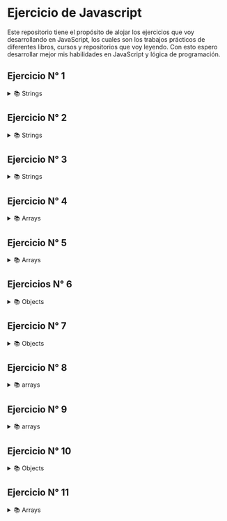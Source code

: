 # Ejercicio de Javascript

Este repositorio tiene el propósito de alojar los ejercicios que voy desarrollando en JavaScript, los cuales son los trabajos prácticos de diferentes libros, cursos y repositorios que voy leyendo.
Con esto espero desarrollar mejor mis habilidades en JavaScript y lógica de programación.

## Ejercicio N° 1

<details>
<summary>📚 Strings</summary>

Crear una variable que reciba un string y retorne la misma, pero agregando después de cada carácter su índice correspondiente. Es decir, que retorne el mismo string transformado de la siguiente forma.

```
    En el indice 0 posición 1 es igual a la letra C
    En el indice 1 posición 2 es igual a la letra a
    En el indice 2 posición 3 es igual a la letra r
    En el indice 3 posición 4 es igual a la letra l
    En el indice 4 posición 5 es igual a la letra o
    En el indice 5 posición 6 es igual a la letra s
```

</details>

## Ejercicio N° 2

<details>
<summary>📚 Strings</summary>

Escriba una función que reciba dos parámetros del tipo string. La función deberá retornar la cantidad de apariciones que tiene el segundo parámetro en el primer parámetro.

```js
console.log(contarOcurrencias("sarasa" "a")); // imprime 3
console.log(contarOcurrencias("sarasa" "z")); // imprime 0
```

</details>

## Ejercicio N° 3

<details>
<summary>📚 Strings</summary>
hacer una función que reciba un string y retorne el mismo string pero agregando después de cada carácter su indice. Es decir, que retorne el mismo string de la siguiente forma:

```js
console.log(agregarIndice("kawabonga")); // imprime "k0a1w2a3b4o5n6g7a8"
console.log(agregarIndice("casa")); // imprime "c0a1s2a3"
```

</details>

## Ejercicio N° 4

<details>
<summary>📚  Arrays</summary>

Hacer una función que reciba un array de string y retorne un string igual a la concatenación de todos sus elementos


```js
console.log(concatenar([ 's', 'a', 'r', 'a', 's', 'a' ])) // imprime "sarasa"
console.log(concatenar([ 'h', 'o', 'l', 'a' ])) // imprime "hola"
```

</details>

## Ejercicio N° 5

<details>
<summary>📚 Arrays</summary>

Hacer una función que reciba un array y retorne otro array con la misma cantidad de elementos, pero que cada elemento sea el tipo de dato del array original.

```js
console.log(transformarATipos([1, "casa", {}])); // imprime ["number", "string", "object"]
console.log(transformarATipos([function(){}, true])); // imprime ["function", "boolean"]
```
</details>

## Ejercicios N° 6

<details>
<summary>📚 Objects</summary>

Hacer una función que reciba un objeto y retorne un array con todos los valores de sus propiedades como elementos.

```js
console.log(aArrayDeValores({a: 1, b: "z", c: 3})); // imprime [1, "z", 3]
console.log(aArrayDeValores({a: "f", b: true})); // imprime ["f", true]

```

</details>

## Ejercicio N° 7

<details>
<summary>📚 Objects</summary>

Hacer una función que reciba un objeto el cual posee propiedades con valores de string como resultado de la concatenación de todos los valores de las propiedades del objeto. 

```js
console.log(concatenarObj({a: "h", b: "o", c: "l", d: "a"})) // imprime "hola"
console.log(concatenarObj({z: "sa", x: "ra", y: "sa"})) // imprime "sarasa"

```

</details>

## Ejercicio N° 8

<details>
<summary>📚 arrays</summary>

Hacer una función que reciba un array de palabras(strings) que retorne un array con la cantidad de vocales de cada palabra.

```js
console.log(contarVocales(["follow", "the", "white", "rabbit"])) // imprime [2, 1, 2, 2]
console.log(contarVocales(["Sigueme", "el", "Blanco", "Conejo"])) // imprime [4, 1, 2, 3]

```
El resultado o salida es el conteo de las vocales por cada string en el array de strings

</details>

## Ejercicio N° 9

<details>
<summary>📚 arrays</summary>

Crear una función que replique el funcionamiento de [Array reverse](https://developer.mozilla.org/en-US/docs/Web/JavaScript/Reference/Global_Objects/Array/reverse), o dicho de otra manera, codificar una función que reciba como parámetro un array, e invierta el orden de los elementos.

```sh
> let myArray = ["abc", "def", "ghi", "jkl"];
undefined
> reverse(myArray);
true
> console.log(myArray);
['jkl', 'ghi', 'def', 'abc']
undefined
> reverse("esto no es un array");
false
> 
```

Tener en cuenta que si bien al invocar esta función se obtiene un resultado similar que al aplicar .reverse(), ademas se pide una funcionalidad adicional:
* retornar **true**: en el caso que el parámetro especificado sea un Array
* retornar **false**: en el caso que el parámetro especificado NO sea un Array.

</details>

## Ejercicio N° 10
<details>
<summary>📚 Objects</summary>

#### Parte 1

<details>

Escribir una función que reciba un objeto como primer parámetro _obj_ y un array _filtros_ de _strings_ como segundo parámetro. Dado un objeto particular, la función **filtrarKeys** deberá retornar una lista de las propiedades ( es decir, una lista de keys) que contenga alguno de los elementos del array _filtros_ en su nombre. Es decir, debería comportarse de la siguiente manera:

```sh
filtrarKeys({ "a":1, "b":2, "c":3 }, ["a"])
["a"]
```

</details>

#### Parte 2
<details>

Agregar a la función **filtrarKeys** un tercer parámetro opcional que indique si se desea filtrar por inclusion o exclusion. Por defecto, es decir si ningún parámetro es especificado, la función deberá filtrar por inclusion.

```sh
filtrarKeys({ "a":1, "b":2, "c":3 }, ["a", "c"], true)
["b"]
filtrarKeys({ "a":1, "b":2, "c":3 }, ["a", "b", "c"], true)
[]
filtrarKeys({ "a":1, "b":2, "c":3 }, ["c"], true)
["a", "b"]
filtrarKeys({ "a":1, "b":2, "c":3 }, ["c"])
["c"]
```
</details>

##### Recursos

* [Working with objects](https://developer.mozilla.org/en-US/docs/Web/JavaScript/Guide/Working_with_Objects)
* [Object.keys](https://developer.mozilla.org/en-US/docs/Web/JavaScript/Reference/Global_Objects/Object/keys)
* [Objetos y sus keys](https://gist.github.com/a0viedo/57e0ffcc00cb5e5abc23)

</details>

## Ejercicio N° 11

<details>
<summary>📚 Arrays</summary>

Escribir una función _invertirYConcatenarArrays_ que reciba dos arrays, arr1 y arr2. Debe retornar **un único array** (una  nuevo) con todos los elementos de arr1 y arr2 pero en orden inverso.

```js
invertirYconcatenarArrays(['a', 'b', 'c' ], ['x', 'y', 'z'])
['c', 'b', 'a', 'z', 'y', 'x']
```

Escribir dos versiones, una con **forEach** y la otra con for. **No esta permitido utilizar cualquier otro método nativo de arrays**(especialmente reverse)

</details>